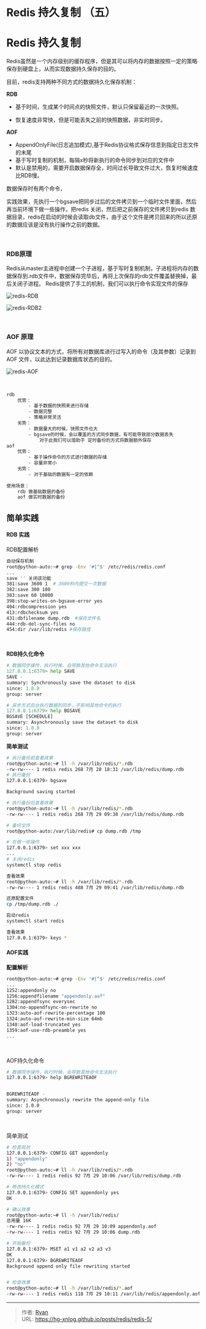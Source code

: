 # Redis 持久复制 （五）




#  Redis 持久复制



Redis虽然是一个内存级别的缓存程序，但是其可以将内存的数据按照一定的策略保存到硬盘上，从而实现数据持久保存的目的。



目前，redis支持两种不同方式的数据持久化保存机制：



**RDB**

- 基于时间，生成某个时间点的快照文件，默认只保留最近的一次快照。

- 恢复速度非常快，但是可能丢失之前的快照数据，非实时同步。

  

**AOF**

- AppendOnlyFile(日志追加模式),基于Redis协议格式保存信息到指定日志文件的末尾
- 基于写时复制的机制，每隔x秒将新执行的命令同步到对应的文件中
- 默认是禁用的，需要开启数据保存全，时间过长导致文件过大，恢复时候速度比RDB慢。



数据保存时有两个命令，

实践效果，先执行一个bgsave把同步过后的文件拷贝到一个临时文件里面，然后再当前环境下做一些操作，把redis 关闭，然后把之前保存的文件拷贝到redis 数据目录，redis在启动的时候会读取db文件，由于这个文件是拷贝回来的所以还原的数据应该是没有执行操作之前的数据。



<br>

### RDB原理

Redis从master主进程中创建一个子进程，基于写时复制机制，子进程将内存的数据保存到.rdb文件中，数据保存完毕后，再将上次保存的rdb文件覆盖替换掉，最后关闭子进程。
Redis提供了手工的机制，我们可以执行命令实现文件的保存



![redis-RDB](https://xin997.oss-cn-beijing.aliyuncs.com/xinblogs/webimg-Linux/elks/redis-RDB.jpg)

![redis-RDB2](https://xin997.oss-cn-beijing.aliyuncs.com/xinblogs/webimg-Linux/elks/redis-RDB2.jpg)



<br>

### **AOF 原理** 

AOF 以协议文本的方式，将所有对数据库进行过写入的命令（及其参数）记录到 AOF 文件，以此达到记录数据库状态的目的。



![redis-AOF](https://xin997.oss-cn-beijing.aliyuncs.com/xinblogs/webimg-Linux/elks/redis-AOF.jpg)



<br>

```sh
rdb
	优势：
        - 基于数据的快照来进行存储
        - 数据完整
        - 策略非常灵活
	劣势：
		- 数据量大的时候，快照文件也大
		- bgsave的时候，会以覆盖的方式同步数据，有可能导致部分数据丢失
			对于此我们可以借助于 定时备份的方式将数据额外保存
aof
	优势：
		- 基于操作命令的方式进行数据的存储
		- 容量非常小
	劣势：
		- 对于基础的数据有一定的依赖
		
使用场景：
	rdb 做基础数据的备份
	aof 做实时数据的备份
```



## 简单实践

#### RDB 实践

RDB配置解析

```sh
自动保存机制
root@python-auto:~# grep -Env '#|^$' /etc/redis/redis.conf
...
save '' 关闭该功能
381:save 3600 1  # 3600秒内提交一次数据
382:save 300 100
383:save 60 10000
398:stop-writes-on-bgsave-error yes
404:rdbcompression yes
413:rdbchecksum yes
431:dbfilename dump.rdb  #保存文件名
444:rdb-del-sync-files no
454:dir /var/lib/redis #保存路径
```

<br>

**RDB持久化命令**

```python
# 数据同步操作，执行时候，会导致其他命令无法执行
127.0.0.1:6379> help SAVE
SAVE -
summary: Synchronously save the dataset to disk
since: 1.0.0
group: server

# 异步方式后台执行数据的同步，不影响其他命令的执行
127.0.0.1:6379> help BGSAVE
BGSAVE [SCHEDULE]
summary: Asynchronously save the dataset to disk
since: 1.0.0
group: server
```



**简单测试**

```sh
# 执行备份前查看效果
root@python-auto:~# ll -h /var/lib/redis/*.rdb
-rw-rw---- 1 redis redis 268 7月 28 18:31 /var/lib/redis/dump.rdb
# 执行备份
127.0.0.1:6379> bgsave

Background saving started

# 执行备份后查看效果
root@python-auto:~# ll -h /var/lib/redis/*.rdb
-rw-rw---- 1 redis redis 268 7月 29 09:38 /var/lib/redis/dump.rdb

# 备份文件
root@python-auto:/var/lib/redis# cp dump.rdb /tmp

# 在做一些操作
127.0.0.1:6379> set xxx xxx
...
# 关闭redis
systemctl stop redis

查看效果
root@python-auto:~# ll -h /var/lib/redis/*.rdb
-rw-rw---- 1 redis redis 488 7月 29 09:41 /var/lib/redis/dump.rdb

还原配置文件
cp /tmp/dump.rdb ./

启动redis
systemctl start redis

查看效果
127.0.0.1:6379> keys *
```



#### AOF实践

**配置解析**

```sh
root@python-auto:~# grep -Env '#|^$' /etc/redis/redis.conf
...
1252:appendonly no
1256:appendfilename "appendonly.aof"
1282:appendfsync everysec
1304:no-appendfsync-on-rewrite no
1323:auto-aof-rewrite-percentage 100
1324:auto-aof-rewrite-min-size 64mb
1348:aof-load-truncated yes
1359:aof-use-rdb-preamble yes
...
```

<br>

AOF持久化命令

```sh
# 数据同步操作，执行时候，会导致其他命令无法执行
127.0.0.1:6379> help BGREWRITEAOF


BGREWRITEAOF -
summary: Asynchronously rewrite the append-only file
since: 1.0.0
group: server
```

<br>

简单测试

```sh
# 检查现状
127.0.0.1:6379> CONFIG GET appendonly
1) "appendonly"
2) "no"
root@python-auto:~# ll -h /var/lib/redis/*.rdb
-rw-rw---- 1 redis redis 92 7月 29 10:06 /var/lib/redis/dump.rdb

# 修改持久化模式
127.0.0.1:6379> CONFIG SET appendonly yes
OK

# 确认效果
root@python-auto:~# ll -h /var/lib/redis/
总用量 16K
-rw-rw---- 1 redis redis 92 7月 29 10:09 appendonly.aof
-rw-rw---- 1 redis redis 92 7月 29 10:06 dump.rdb

# 开始备份
127.0.0.1:6379> MSET a1 v1 a2 v2 a3 v3
OK
127.0.0.1:6379> BGREWRITEAOF
Background append only file rewriting started


# 检查效果
root@python-auto:~# ll -h /var/lib/redis/*.aof
-rw-rw---- 1 redis redis 118 7月 29 10:11 /var/lib/redis/appendonly.aof
```



---

> 作者: [Ryan](https://github.com/ryanxin7)  
> URL: https://hg-xnlog.github.io/posts/redis/redis-5/  

